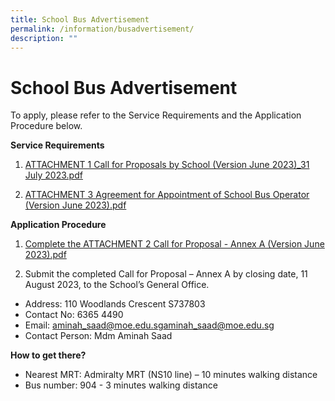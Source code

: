 ```yaml
---
title: School Bus Advertisement
permalink: /information/busadvertisement/
description: ""
---
```

# School Bus Advertisement

To apply, please refer to the Service Requirements and the Application Procedure below.

**Service Requirements**
1. [ATTACHMENT 1 Call for Proposals by School (Version June 2023)_31 July 2023.pdf](/files/attachment%201%20call%20for%20proposals%20by%20school.pdf)
 
2. [ATTACHMENT 3 Agreement for Appointment of School Bus Operator (Version June 2023).pdf](/files/attachment%203%20agreement%20for%20appointment%20of%20school%20bus%20operator.pdf)

**Application Procedure**

1. [Complete the ATTACHMENT 2 Call for Proposal - Annex A (Version June 2023).pdf](/files/attachment%202%20call%20for%20proposal%20-%20annex%20a.pdf)

2. Submit the completed Call for Proposal – Annex A by closing date, 11 August 2023, to the School’s General Office.

* Address: 110 Woodlands Crescent S737803
* Contact No: 6365 4490
* Email: aminah_saad@moe.edu.sg[aminah_saad@moe.edu.sg](aminah_saad@moe.edu.sg)
* Contact Person: Mdm Aminah Saad


**How to get there?**
* Nearest MRT: Admiralty MRT (NS10 line) – 10 minutes walking distance
* Bus number: 904 - 3 minutes walking distance